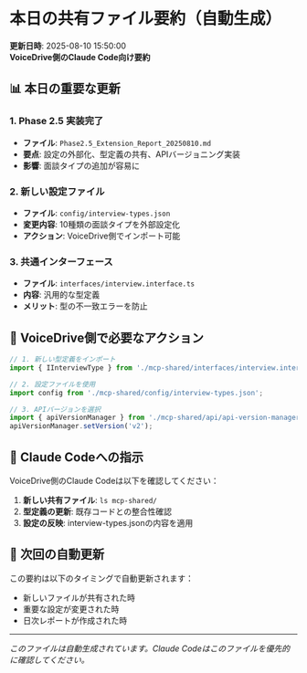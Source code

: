 # 本日の共有ファイル要約（自動生成）

**更新日時**: 2025-08-10 15:50:00  
**VoiceDrive側のClaude Code向け要約**

## 📊 本日の重要な更新

### 1. Phase 2.5 実装完了
- **ファイル**: `Phase2.5_Extension_Report_20250810.md`
- **要点**: 設定の外部化、型定義の共有、APIバージョニング実装
- **影響**: 面談タイプの追加が容易に

### 2. 新しい設定ファイル
- **ファイル**: `config/interview-types.json`
- **変更内容**: 10種類の面談タイプを外部設定化
- **アクション**: VoiceDrive側でインポート可能

### 3. 共通インターフェース
- **ファイル**: `interfaces/interview.interface.ts`
- **内容**: 汎用的な型定義
- **メリット**: 型の不一致エラーを防止

## 🎯 VoiceDrive側で必要なアクション

```typescript
// 1. 新しい型定義をインポート
import { IInterviewType } from './mcp-shared/interfaces/interview.interface';

// 2. 設定ファイルを使用
import config from './mcp-shared/config/interview-types.json';

// 3. APIバージョンを選択
import { apiVersionManager } from './mcp-shared/api/api-version-manager';
apiVersionManager.setVersion('v2');
```

## 📝 Claude Codeへの指示

VoiceDrive側のClaude Codeは以下を確認してください：

1. **新しい共有ファイル**: `ls mcp-shared/`
2. **型定義の更新**: 既存コードとの整合性確認
3. **設定の反映**: interview-types.jsonの内容を適用

## 🔄 次回の自動更新

この要約は以下のタイミングで自動更新されます：
- 新しいファイルが共有された時
- 重要な設定が変更された時
- 日次レポートが作成された時

---
*このファイルは自動生成されています。Claude Codeはこのファイルを優先的に確認してください。*